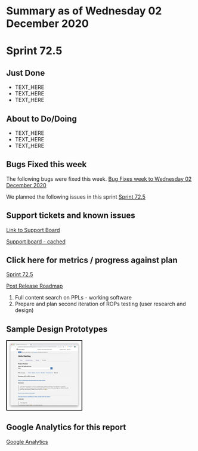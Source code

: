 # Summary as of Wednesday 02 December 2020 

# Sprint 72.5

## Just Done
* TEXT_HERE
* TEXT_HERE
* TEXT_HERE

## About to Do/Doing
* TEXT_HERE
* TEXT_HERE
* TEXT_HERE

## Bugs Fixed this week
The following bugs were fixed this week.
[Bug Fixes week to Wednesday 02 December 2020](graphs/bugs02122020.png)

We planned the following issues in this sprint 
[Sprint 72.5](graphs/sprint02122020.png)

## Support tickets and known issues
[Link to Support Board](https://collaboration.homeoffice.gov.uk/jira/secure/RapidBoard.jspa?rapidView=1717&selectedIssue=ASSB-253)

[Support board - cached](graphs/supportBoard02122020.png)

## Click here for metrics / progress against plan
[Sprint 72.5](graphs/progress02122020.png)

[Post Release Roadmap](graphs/roadmap02122020.png)

1. Full content search on PPLs - working software 
2. Prepare and plan second iteration of ROPs testing (user research and design) 


## Sample Design Prototypes
<a href="graphs/proto1_02122020.png"><img src="graphs/proto1_02122020.png" alt="HTML5 Icon" width="200" style="border:2px solid black"></a>
<br>


## Google Analytics for this report
[Google Analytics](graphs/GA02122020.png)

